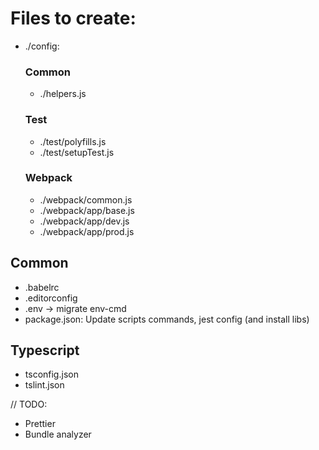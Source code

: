# Files to create:

- ./config:

  ### Common

  - ./helpers.js

  ### Test

  - ./test/polyfills.js
  - ./test/setupTest.js

  ### Webpack

  - ./webpack/common.js
  - ./webpack/app/base.js
  - ./webpack/app/dev.js
  - ./webpack/app/prod.js

## Common

- .babelrc
- .editorconfig
- .env -> migrate env-cmd
- package.json: Update scripts commands, jest config (and install libs)

## Typescript

- tsconfig.json
- tslint.json

// TODO:

- Prettier
- Bundle analyzer
